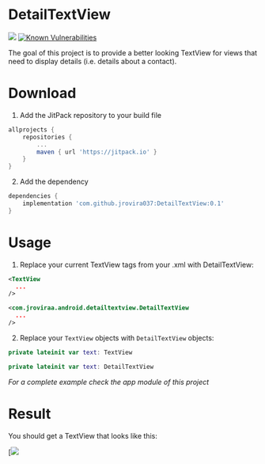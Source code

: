# DetailTextView

[![](https://jitpack.io/v/jrovira037/DetailTextView.svg)](https://jitpack.io/#jrovira037/DetailTextView)
[![Known Vulnerabilities](https://snyk.io/test/github/jrovira037/DetailTextView/badge.svg?targetFile=detailtextview/build.gradle)](https://snyk.io/test/github/jrovira037/DetailTextView?targetFile=detailtextview/build.gradle)

The goal of this project is to provide a better looking TextView for views that need to display details (i.e. details about a contact).

# Download


1. Add the JitPack repository to your build file 

```groovy
allprojects {
	repositories {
		...
		maven { url 'https://jitpack.io' }
	}
}
```

2. Add the dependency

```groovy
dependencies {
    implementation 'com.github.jrovira037:DetailTextView:0.1'
}
```

# Usage

1. Replace your current TextView tags from your .xml with DetailTextView:

```xml
<TextView
  ...
/>
```

  

```xml
<com.jroviraa.android.detailtextview.DetailTextView
  ...
/>
```

2. Replace your `TextView` objects with `DetailTextView` objects:

```kotlin
private lateinit var text: TextView
```

```kotlin
private lateinit var text: DetailTextView
```

_For a complete example check the app module of this project_
  
  
 # Result
 
 You should get a TextView that looks like this:
 
 [![](https://i.imgur.com/3JXVxQt.png)


